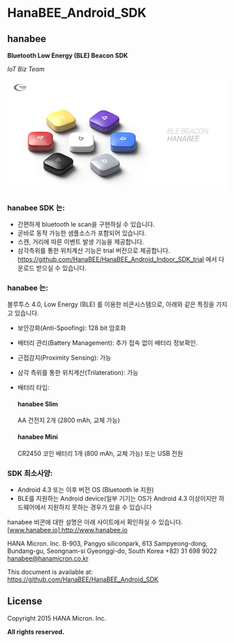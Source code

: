 HanaBEE_Android_SDK
===================

**hana**bee
------------
**Bluetooth Low Energy (BLE) Beacon SDK** 

*IoT Biz Team*

![](website/static/hanabeeBeacon.png)


### hanabee SDK 는:

- 간편하게 bluetooth le scan을 구현하실 수 있습니다.
- 곧바로 동작 가능한 샘플소스가 포함되어 있습니다.
- 스캔, 거리에 따른 이벤트 발생 기능을 제공합니다.
- 삼각측위를 통한 위치계산 기능은 trial 버전으로 제공합니다. https://github.com/HanaBEE/HanaBEE_Android_Indoor_SDK_trial 에서 다운로드 받으실 수 있습니다.


### hanabee 는:

블루투스 4.0, Low Energy (BLE) 를 이용한 비콘시스템으로, 아래와 같은 특징을 가지고 있습니다.

-	보안강화(Anti-Spoofing): 128 bit 암호화
-	배터리 관리(Battery Management): 추가 접속 없이 배터리 정보확인. 
-	근접감지(Proximity Sensing): 가능
-	삼각 측위를 통한 위치계산(Trilateration): 가능
-	배터리 타입: 
    #### hanabee Slim
    AA 건전지 2개 (2800 mAh, 교체 가능)

    #### hanabee Mini
    CR2450 코인 배터리 1개 (800 mAh, 교체 가능) 또는 USB 전원


### SDK 최소사양:

- Android 4.3 또는 이후 버전 OS (Bluetooth le 지원)
- BLE를 지원하는 Android device(일부 기기는 OS가 Android 4.3 이상이지만 하드웨어에서 지원하지 못하는 경우가 있을 수 있습니다


hanabee 비콘에 대한 설명은 아래 사이트에서 확인하실 수 있습니다.
[www.hanabee.io]:http://www.hanabee.io

HANA Micron. Inc.
B-903, Pangyo siliconpark, 613
Sampyeong-dong, Bundang-gu, Seongnam-si
Gyeonggi-do, South Korea
+82) 31 698 9022
hanabee@hanamicron.co.kr

This document is available at: https://github.com/HanaBEE/HanaBEE_Android_SDK 


License
--------
  Copyright 2015 HANA Micron. Inc. 
  
  **All rights reserved.**